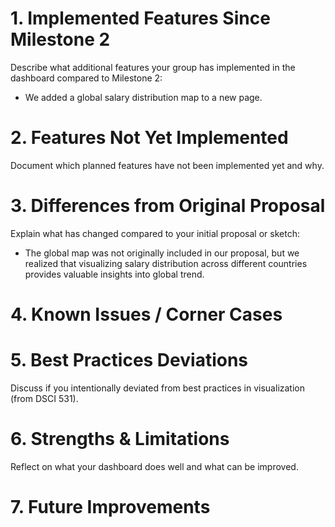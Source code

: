 # 1. Implemented Features Since Milestone 2
Describe what additional features your group has implemented in the dashboard compared to Milestone 2:

- We added a global salary distribution map to a new page.


# 2. Features Not Yet Implemented
Document which planned features have not been implemented yet and why.




# 3. Differences from Original Proposal
Explain what has changed compared to your initial proposal or sketch:

- The global map was not originally included in our proposal, but we realized that visualizing salary distribution across different countries provides valuable insights into global trend.


# 4. Known Issues / Corner Cases


# 5. Best Practices Deviations
Discuss if you intentionally deviated from best practices in visualization (from DSCI 531).



# 6. Strengths & Limitations
Reflect on what your dashboard does well and what can be improved.



# 7. Future Improvements

